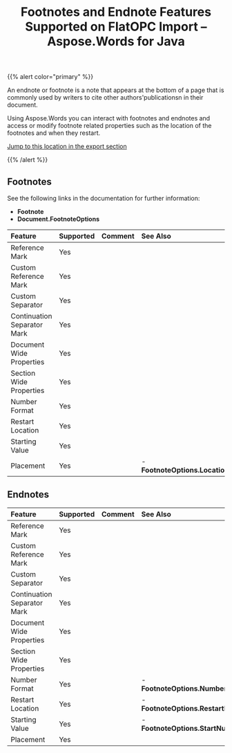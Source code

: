 ﻿---
title: Footnotes and Endnote Features Supported on FlatOPC Import – Aspose.Words for Java
articleTitle: Footnotes and Endnote Features Supported on FlatOPC Import
linktitle: Footnotes and Endnote Features Supported on FlatOPC Import
description: "Import FlatOPC document using footnote and endnote load options in Java."
type: docs
weight: 60
url: /java/footnotes-and-endnote-features-supported-on-flatopc-import/
aliases: [/java/footnotes-an-endnote-features-supported-on-flatopc-import/]
---

{{% alert color="primary" %}}

An endnote or footnote is a note that appears at the bottom of a page that is commonly used by writers to cite other authors'publicationsn in their document.

Using Aspose.Words you can interact with footnotes and endnotes and access or modify footnote related properties such as the location of the footnotes and when they restart.

[Jump to this location in the export section](/words/java/footnotes-and-endnote-features-supported-on-flatopc-export/)

{{% /alert %}}

## Footnotes

See the following links in the documentation for further information:

- **Footnote**
- **Document.FootnoteOptions**

|**Feature**|**Supported**|**Comment**|**See Also**|
| :- | :- | :- | :- |
|Reference Mark|Yes| | |
|Custom Reference Mark|Yes| | |
|Custom Separator|Yes| | |
|Continuation Separator Mark|Yes| | |
|Document Wide Properties|Yes| | |
|Section Wide Properties|Yes| | |
|Number Format|Yes| | |
|Restart Location|Yes| | |
|Starting Value|Yes| | |
|Placement|Yes| |- **FootnoteOptions.Location**|

## Endnotes

|**Feature**|**Supported**|**Comment**|**See Also**|
| :- | :- | :- | :- |
|Reference Mark|Yes| | |
|Custom Reference Mark|Yes| | |
|Custom Separator|Yes| | |
|Continuation Separator Mark|Yes| | |
|Document Wide Properties|Yes| | |
|Section Wide Properties|Yes| | |
|Number Format|Yes| |- **FootnoteOptions.NumberStyle**|
|Restart Location|Yes| |- **FootnoteOptions.RestartRule**|
|Starting Value|Yes| |- **FootnoteOptions.StartNumber**|
|Placement|Yes| | |

